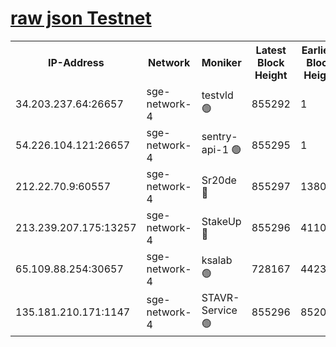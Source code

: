 
[raw json Testnet](https://rpc-check.sget.stavr.tech/sget/rpc-sget-result.json)
=


<table><tr><th>IP-Address</th><th>Network</th><th>Moniker</th><th>Latest Block Height</th><th>Earliest Block Height</th><th>Catching Up</th><th>Tx Index</th><th>Voting Power</th><th>Scan Time</th></tr><tr><td>34.203.237.64:26657</td><td>sge-network-4</td><td>testvld 🟢</td><td>855292</td><td>1</td><td>False</td><td>on</td><td>0</td><td>2023-12-28T23:04:50.577694442UTC</td></tr><tr><td>54.226.104.121:26657</td><td>sge-network-4</td><td>sentry-api-1 🟢</td><td>855295</td><td>1</td><td>False</td><td>on</td><td>0</td><td>2023-12-28T23:05:05.475431637UTC</td></tr><tr><td>212.22.70.9:60557</td><td>sge-network-4</td><td>Sr20de 🔴</td><td>855297</td><td>138001</td><td>False</td><td>on</td><td>99</td><td>2023-12-28T23:05:17.163397561UTC</td></tr><tr><td>213.239.207.175:13257</td><td>sge-network-4</td><td>StakeUp 🔴</td><td>855296</td><td>411001</td><td>False</td><td>off</td><td>100</td><td>2023-12-28T23:05:13.958469711UTC</td></tr><tr><td>65.109.88.254:30657</td><td>sge-network-4</td><td>ksalab 🟢</td><td>728167</td><td>442343</td><td>False</td><td>off</td><td>0</td><td>2023-12-28T23:05:16.734003822UTC</td></tr><tr><td>135.181.210.171:1147</td><td>sge-network-4</td><td>STAVR-Service 🟢</td><td>855296</td><td>852001</td><td>False</td><td>on</td><td>0</td><td>2023-12-28T23:05:14.344600724UTC</td></tr></table>
